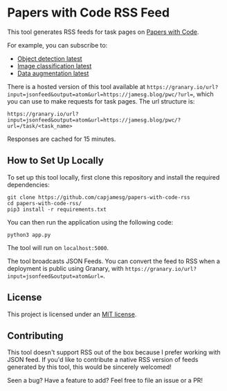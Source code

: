 # Papers with Code RSS Feed

This tool generates RSS feeds for task pages on [Papers with Code](https://paperswithcode.com).

For example, you can subscribe to:

- [Object detection latest](https://granary.io/url?input=jsonfeed&output=atom&url=https://jamesg.blog/pwc/?url=/task/object-detection/latest)
- [Image classification latest](https://granary.io/url?input=jsonfeed&output=atom&url=https://jamesg.blog/pwc/?url=/task/image-classification/latest)
- [Data augmentation latest](https://granary.io/url?input=jsonfeed&output=atom&url=https://jamesg.blog/pwc/?url=/task/data-augmentation/latest)

There is a hosted version of this tool available at `https://granary.io/url?input=jsonfeed&output=atom&url=https://jamesg.blog/pwc/?url=`, which you can use to make requests for task pages. The url structure is:

```
https://granary.io/url?input=jsonfeed&output=atom&url=https://jamesg.blog/pwc/?url=/task/<task_name>
```

Responses are cached for 15 minutes.

## How to Set Up Locally

To set up this tool locally, first clone this repository and install the required dependencies:

```
git clone https://github.com/capjamesg/papers-with-code-rss
cd papers-with-code-rss/
pip3 install -r requirements.txt
```

You can then run the application using the following code:

```
python3 app.py
```

The tool will run on `localhost:5000`.

The tool broadcasts JSON Feeds. You can convert the feed to RSS when a deployment is public using Granary, with `https://granary.io/url?input=jsonfeed&output=atom&url=`.

## License

This project is licensed under an [MIT license](LICENSE).

## Contributing

This tool doesn't support RSS out of the box because I prefer working with JSON feed. If you'd like to contribute a native RSS version of feeds generated by this tool, this would be sincerely welcomed!

Seen a bug? Have a feature to add? Feel free to file an issue or a PR!
